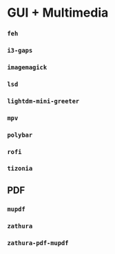 # GUI + Multimedia
### `feh`
### `i3-gaps`
### `imagemagick`
### `lsd`
### `lightdm-mini-greeter`
### `mpv`
### `polybar`
### `rofi`
### `tizonia`

## PDF
### `mupdf`
### `zathura`
### `zathura-pdf-mupdf`
